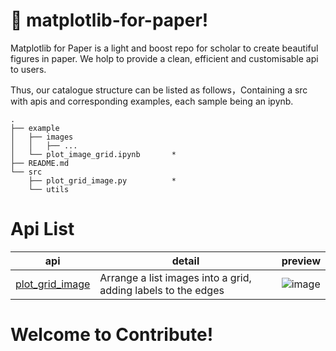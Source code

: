 # :seedling: matplotlib-for-paper!

Matplotlib for Paper is a light and boost repo for scholar to create beautiful figures in paper. We holp to provide a clean, efficient and customisable api to users.

Thus, our catalogue structure can be listed as follows，Containing a src with apis and corresponding examples, each sample being an ipynb.

```
.
├── example
│   ├── images
│   │   ├── ...
│   └── plot_image_grid.ipynb       *
├── README.md
└── src
    ├── plot_grid_image.py          *
    └── utils
```

# Api List

| api | detail | preview |
|-----|--------|---------|
|  [plot_grid_image](https://github.com/DelinQu/matplotlib-for-paper/blob/master/src/plot_grid_image.py)   |    Arrange a list images into a grid, adding labels to the edges     |     ![image](https://user-images.githubusercontent.com/60593268/198169693-de9a2865-82bf-4bd5-b50e-a521842ccec4.png)|


# Welcome to Contribute!
